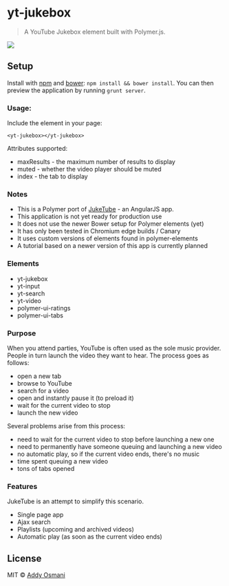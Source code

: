 yt-jukebox
==========

> A YouTube Jukebox element built with Polymer.js.  


![](http://i.imgur.com/D8LpCUT.png)

## Setup

Install with [npm](https://npmjs.org/) and [bower](http://bower.io): `npm install && bower install`. You can then preview the application by running `grunt server`.

### Usage:

Include the element in your page:
    
```
<yt-jukebox></yt-jukebox>
```

Attributes supported:

* maxResults - the maximum number of results to display  
* muted - whether the video player should be muted
* index - the tab to display

### Notes

* This is a Polymer port of [JukeTube](https://github.com/jgthms/juketube) - an AngularJS app.
* This application is not yet ready for production use
* It does not use the newer Bower setup for Polymer elements (yet)
* It has only been tested in Chromium edge builds / Canary
* It uses custom versions of elements found in polymer-elements
* A tutorial based on a newer version of this app is currently planned

### Elements

* yt-jukebox
* yt-input
* yt-search
* yt-video
* polymer-ui-ratings
* polymer-ui-tabs

### Purpose

When you attend parties, YouTube is often used as the sole music provider. People in turn launch the video they want to hear. The process goes as follows:

* open a new tab
* browse to YouTube
* search for a video
* open and instantly pause it (to preload it)
* wait for the current video to stop
* launch the new video

Several problems arise from this process:

* need to wait for the current video to stop before launching a new one
* need to permanently have someone queuing and launching a new video
* no automatic play, so if the current video ends, there's no music
* time spent queuing a new video
* tons of tabs opened

### Features

JukeTube is an attempt to simplify this scenario.

* Single page app
* Ajax search
* Playlists (upcoming and archived videos)
* Automatic play (as soon as the current video ends)

## License

MIT © [Addy Osmani](http://addyosmani.com)
